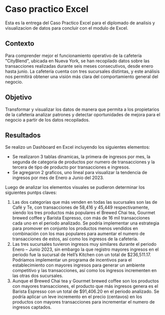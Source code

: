 # Caso practico Excel
Esta es la entrega del Caso Practico Excel para el diplomado de analisis y visualizacion de datos para concluir con el modulo de Excel.

## Contexto
Para comprender mejor el funcionamiento operativo de la cafetería "CityBlend", ubicada en Nueva York, se han recopilado datos sobre las transacciones realizadas durante seis meses consecutivos, desde enero hasta junio. La cafetería cuenta con tres sucursales distintas, y este análisis nos permitirá obtener una visión más clara del comportamiento general del negocio.

## Objetivo
Transformar y visualizar los datos de manera que permita a los propietarios de la cafetería analizar patrones y detectar oportunidades de mejora para el negocio a partir de los datos recopilados.

## Resultados

Se realizo un Dashboard en Excel incluyendo los siguientes elementos:
* Se realizaron 3 tablas dinamicas, la primera de ingresos por mes, la segunda de categoria de productos por numero de transacciones y la tercera de tipo de producto por transacciones e ingresos.
* Se agregaron 2 graficos, uno lineal para visualizar la tendencia de ingresos por mes de Enero a Junio del 2023.

Luego de analizar los elementos visuales se pudieron determinar los siguientes puntps claves:

1. Las dos categorías que más venden en todas las sucursales son las de Café y Te, con transacciones de 58,416 y 45,449 respectivamente, siendo los tres productos más populares el Brewed Chai tea, Gourmet brewed coffee y Barista Espresso, con más de 16 mil transacciones cada uno en el periodo analizado. Se podría implementar una estrategia para promover en conjunto los productos menos vendidos en combinación con los mas populares para aumentar el numero de transacciones de estos, así como los ingresos de la cafetería.
2. Las tres sucursales tuvieron ingresos muy similares durante el periodo Enero – Junio 2023, sin embargo la que registro mayores ingresos en el periodo fue la sucursal de Hell’s Kitchen con un total de $236,511.17. Podríamos implementar un programa de incentivos para el establecimiento con mayores ingresos para generar un ambiente competitivo y las transacciones, así como los ingresos incrementen en las otras dos sucursales.
3. Aunque el Brewed Chai tea y Gourmet brewed coffee son los productos con mayores transacciones, el producto que más ingresos genera es el Barista Espresso con un total de $91,406.20 en el periodo analizado. Se podría aplicar un leve incremento en el precio (centavos) en los productos con mayores transacciones para incrementar el numero de ingresos captados.
